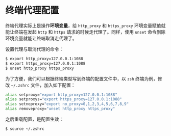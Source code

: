 # 终端代理配置

终端代理实际上是操作**环境变量**，给 `http_proxy` 和 `https_proxy` 环境变量赋值就能让终端在发起 `http` 和 `https` 请求的时候走代理了。同样，使用 `unset` 命令删除环境变量就能让终端取消走代理了。

设置代理与取消代理的命令：

```bash
$ export http_proxy=127.0.0.1:1088
$ export https_proxy=127.0.0.1:1088
$ unset http_proxy https_proxy
```

为了方便，我们可以根据终端类型写到终端的配置文件中，以 `zsh` 终端为例，修改 `~/.zshrc` 文件，加入如下配置：

```bash
alias setproxy="export http_proxy=127.0.0.1:1088"
alias setproxys="export https_proxy=127.0.0.1:1088"
alias setnoproxy="export no_proxy=0,1,2,3,4,5,6,7,8,9"
alias removeproxy="unset http_proxy https_proxy"
```

之后重载配置，是配置生效：

```bash
$ source ~/.zshrc
```
